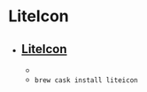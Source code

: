 # LiteIcon
- [LiteIcon](https://freemacsoft.net/liteicon/)
  - 
  - 
  - `brew cask install liteicon`
